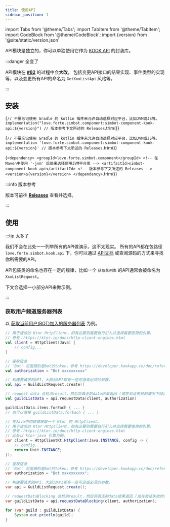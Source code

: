```yaml
---
title: 使用API
sidebar_position: 1
---
```


import Tabs from '@theme/Tabs';
import TabItem from '@theme/TabItem';
import CodeBlock from '@theme/CodeBlock';
import {version} from '@site/static/version.json'

API模块是独立的，你可以单独使用它作为 [KOOK API](https://developer.kookapp.cn/doc/) 的封装库。

:::danger 全变了

API模块在 [**#82**](https://github.com/simple-robot/simbot-component-kook/issues/82) 的过程中会**大改**，
包括变更API接口的结果实现、事件类型的实现等，以及变更所有API的命名为 `GetXxxListApi` 风格等。

:::

## 安装

<Tabs groupId="use-dependency">
<TabItem value="Gradle Kotlin DSL">

<CodeBlock language="kotlin">{`
// 不要忘记使用 Gradle 的 kotlin 插件来允许自动选择对应平台，比如JVM或JS等。
implementation("love.forte.simbot.component:simbot-component-kook-api:${version}") // 版本参考下文所述的 Releases
`.trim()}</CodeBlock>

</TabItem>
<TabItem value="Gradle Groovy">

<CodeBlock language="gradle">{`
// 不要忘记使用 Gradle 的 kotlin 插件来允许自动选择对应平台，比如JVM或JS等。
implementation 'love.forte.simbot.component:simbot-component-kook-api:${version}' // 版本参考下文所述的 Releases
`.trim()}</CodeBlock>

</TabItem>
<TabItem value="Maven">

<CodeBlock language="xml">{`
<dependency>
    <groupId>love.forte.simbot.component</groupId>
    <!-- 在Maven中使用 '-jvm' 后缀来选择使用JVM平台库 -->
    <artifactId>simbot-component-kook-api</artifactId>
    <!-- 版本参考下文所述的 Releases -->
    <version>${version}</version>
</dependency>
`.trim()}</CodeBlock>

</TabItem>
</Tabs>


:::info 版本参考

版本可前往 [**Releases**](https://github.com/simple-robot/simbot-component-kook/releases) 查看并选择。

:::

## 使用

:::tip 太多了

我们不会在此处一一列举所有的API做演示，这不太现实。
所有的API都在包路径 `love.forte.simbot.kook.api` 下，你可以通过 [API文档](https://docs.simbot.forte.love/) 或查阅源码的方式来寻找你所需要的API。

API包装类的命名也存在一定的规律，比如一个 `获取某列表` 的API通常会被命名为 `XxxListRequest`。

下文会选择一小部分API来做示例。

:::

### 获取用户频道服务器列表

以 [获取当前用户(BOT)加入的服务器列表](https://developer.kookapp.cn/doc/http/guild#%E8%8E%B7%E5%8F%96%E5%BD%93%E5%89%8D%E7%94%A8%E6%88%B7%E5%8A%A0%E5%85%A5%E7%9A%84%E6%9C%8D%E5%8A%A1%E5%99%A8%E5%88%97%E8%A1%A8) 为例。

<Tabs groupId="code">
<TabItem value="Kotlin">

```kotlin
// 用于请求的 Ktor HttpClient，如有必要则需要自行引入并选择需要使用的引擎。
// 参考：https://ktor.io/docs/http-client-engines.html
val client = HttpClient(Java) {
    // config...
}

// 鉴权信息
// 'Bot' 后面跟的是bot的token，参考 https://developer.kookapp.cn/doc/reference
val authorization = "Bot xxxxxxxxxx"

// 构建要请求的API，大部分API都有一些可选或必须的参数。
val api = GuildListRequest.create()

// request data 会检测result，然后将真正的data结果返回 (或在验证失败的情况下抛出异常)
val guildListData = api.requestData(client, authorization)

guildListData.items.forEach { ... }
// 也可以直接 guildListData.forEach { ... }
```

</TabItem>
<TabItem value="Java">

```java
// 在Java中构建或获取一个 Ktor 的 HttpClient。
// 用于请求的 Ktor HttpClient，如有必要则需要自行引入并选择需要使用的引擎。
// 参考：https://ktor.io/docs/http-client-engines.html
// 此处以 ktor-java 引擎为例。
var client = HttpClientKt.HttpClient(Java.INSTANCE, config -> {
    // config...   
    return Unit.INSTANCE;
});

// 鉴权信息
// 'Bot' 后面跟的是bot的token，参考 https://developer.kookapp.cn/doc/reference
var authorization = "Bot xxxxxxxxxx";

// 构建要请求的API，大部分API都有一些可选或必须的参数。
var api = GuildListRequest.create();

// requestDataBlocking 会检测result，然后将真正的data结果返回 (或在验证失败的情况下抛出异常)
var guildListData = api.requestDataBlocking(client, authorization);

for (var guild : guildListData) {
    System.out.println(guild);
}
```

</TabItem>
</Tabs>

